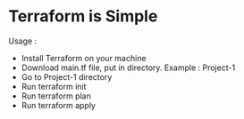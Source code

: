 # Terraform is Simple
Usage : 
- Install Terraform on your machine
- Download main.tf file, put in directory. Example : Project-1
- Go to Project-1 directory
- Run terraform init
- Run terraform plan
- Run terraform apply
